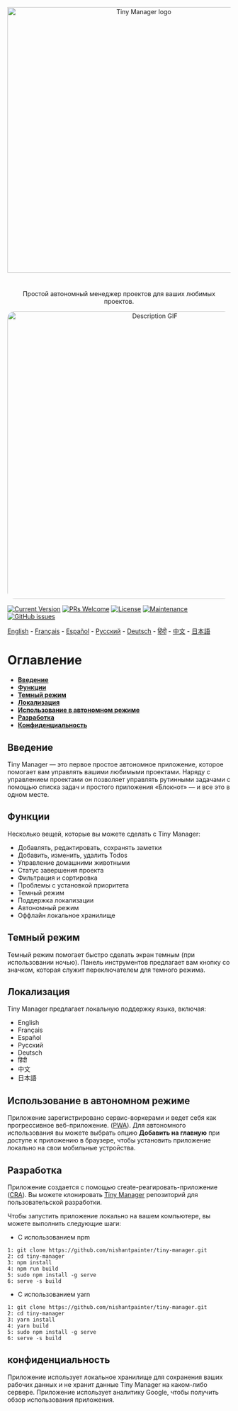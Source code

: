 <p align="center">
  <a href="https://nishantpainter.github.io/tiny-manager/" rel="noopener" target="_blank"><img width="600" src="https://nishantpainter.github.io/tiny-manager/readme_logo.png" alt="Tiny Manager logo"></a></p>
</p>

#

<p align="center">
  Простой автономный менеджер проектов для ваших любимых проектов.
</p>

<p align="center">
  <img width="650" src="https://nishantpainter.github.io/tiny-manager/description.gif" alt="Description GIF" style="border-radius:16px"></p>
</p>

[![Current Version](https://img.shields.io/badge/version-1.0.0-green.svg)](https://nishantpainter.github.io/tiny-manager) [![PRs Welcome](https://img.shields.io/badge/PRs-welcome-orange.svg?style=flat-square)](http://makeapullrequest.com) [![License](https://img.shields.io/github/license/day8/re-frame.svg)](https://github.com/nishantpainter/tiny-manager/blob/main/license.txt) [![Maintenance](https://img.shields.io/badge/Maintained%3F-yes-blue.svg)](https://github.com/nishantpainter/tiny-manager/commits/master) [![GitHub issues](https://img.shields.io/github/issues/nishantpainter/tiny-manager)](https://github.com/nishantpainter/tiny-manager/issues)

[English](https://github.com/nishantpainter/tiny-manager/blob/master/README.md) - [Français](https://github.com/nishantpainter/tiny-manager/blob/master/README_FR.md) - [Español](https://github.com/nishantpainter/tiny-manager/blob/master/README_ES.md) - [Pусский](https://github.com/nishantpainter/tiny-manager/blob/master/README_RU.md) - [Deutsch](https://github.com/nishantpainter/tiny-manager/blob/master/README_DE.md) - [हिंदी](https://github.com/nishantpainter/tiny-manager/blob/master/README_IN.md) - [中文](https://github.com/nishantpainter/tiny-manager/blob/master/README_CN.md) - [日本語](https://github.com/nishantpainter/tiny-manager/blob/master/README_JP.md)

# Оглавление

- **[Введение](#введение)**
- **[Функции](#функции)**
- **[Темный режим](#темный-режим)**
- **[Локализация](#локализация)**
- **[Использование в автономном режиме](#использование-в-автономном-режиме)**
- **[Разработка](#разработка)**
- **[Конфиденциальность](#конфиденциальность)**

## Введение

Tiny Manager — это первое простое автономное приложение, которое помогает вам управлять вашими любимыми проектами. Наряду с управлением проектами он позволяет управлять рутинными задачами с помощью списка задач и простого приложения «Блокнот» — и все это в одном месте.

## Функции

Несколько вещей, которые вы можете сделать с Tiny Manager:

* Добавлять, редактировать, сохранять заметки
* Добавить, изменить, удалить Todos
* Управление домашними животными
* Статус завершения проекта
* Фильтрация и сортировка
* Проблемы с установкой приоритета
* Темный режим
* Поддержка локализации
* Автономный режим
* Оффлайн локальное хранилище

## Темный режим

Темный режим помогает быстро сделать экран темным (при использовании ночью). Панель инструментов предлагает вам кнопку со значком, которая служит переключателем для темного режима.

## Локализация

Tiny Manager предлагает локальную поддержку языка, включая:

- English
- Français
- Español
- Pусский
- Deutsch
- हिंदी
- 中文
- 日本語

## Использование в автономном режиме

Приложение зарегистрировано сервис-воркерами и ведет себя как прогрессивное веб-приложение. ([PWA](https://en.wikipedia.org/wiki/Progressive_web_application)). Для автономного использования вы можете выбрать опцию **Добавить на главную** при доступе к приложению в браузере, чтобы установить приложение локально на свои мобильные устройства.

## Разработка

Приложение создается с помощью create-реагировать-приложение ([CRA](https://create-react-app.dev/docs/getting-started/)). Вы можете клонировать [Tiny Manager](https://github.com/nishantpainter/tiny-manager) репозиторий для пользовательской разработки.

Чтобы запустить приложение локально на вашем компьютере, вы можете выполнить следующие шаги:

- С использованием npm

```
1: git clone https://github.com/nishantpainter/tiny-manager.git
2: cd tiny-manager
3: npm install
4: npm run build
5: sudo npm install -g serve
6: serve -s build
```

- С использованием yarn

```
1: git clone https://github.com/nishantpainter/tiny-manager.git
2: cd tiny-manager
3: yarn install
4: yarn build
5: sudo npm install -g serve
6: serve -s build
```

## конфиденциальность

Приложение использует локальное хранилище для сохранения ваших рабочих данных и не хранит данные Tiny Manager на каком-либо сервере. Приложение использует аналитику Google, чтобы получить обзор использования приложения.